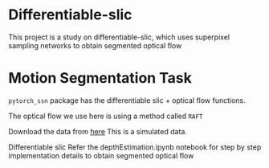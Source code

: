 # Differentiable-slic
This project is a study on differentiable-slic, which uses superpixel sampling networks to obtain segmented optical flow

# Motion Segmentation Task 
`pytorch_ssn` package has the differentiable slic + optical flow functions. 

The optical flow we use here is using a method called `RAFT`

Download the data from  [here](https://drive.google.com/drive/folders/16V2-7NOEKJjsb3ChHGXy3AGudNjWGqA-?usp=sharing)
This is a simulated data.


Differentiable slic
Refer the depthEstimation.ipynb notebook for step by step implementation details to obtain segmented optical flow
